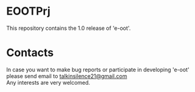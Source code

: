 # EOOTPrj
This repository contains the 1.0 release of 'e-oot'.

# Contacts
In case you want to make bug reports or participate in developing 'e-oot'</br>
please send email to talkinsilence21@gmail.com</br>
Any interests are very welcomed.
